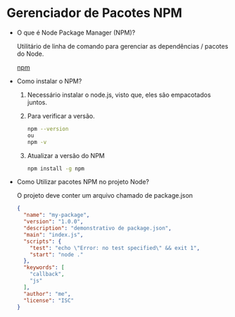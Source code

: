 # Gerenciador de Pacotes NPM

- O que é Node Package Manager (NPM)?
    
    Utilitário de linha de comando para gerenciar as dependências / pacotes do Node.
    
    [npm](https://www.npmjs.com/)
    
- Como instalar o NPM?
    1. Necessário instalar o node.js, visto que, eles são empacotados juntos.
    2. Para verificar a versão.
        
        ```bash
        npm --version
        ou
        npm -v
        ```
        
    3. Atualizar a versão do NPM
        
        ```bash
        npm install -g npm
        ```
        
- Como Utilizar pacotes NPM no projeto Node?
    
    O projeto deve conter um arquivo chamado de package.json
    
    ```json
    {
      "name": "my-package",
      "version": "1.0.0",
      "description": "demonstrativo de package.json",
      "main": "index.js",
      "scripts": {
        "test": "echo \"Error: no test specified\" && exit 1",
        "start": "node ."
      },
      "keywords": [
        "callback",
        "js"
      ],
      "author": "me",
      "license": "ISC"
    }
    ```